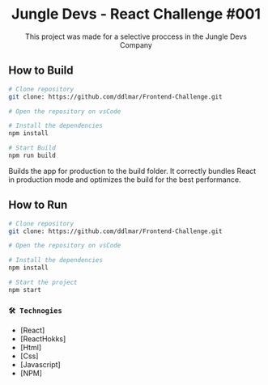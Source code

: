 <h1 align='center'>Jungle Devs - React Challenge #001</h1>

<p align='center'>This project was made for a selective proccess in the Jungle Devs Company</p>

## How to Build

```bash
# Clone repository 
git clone: https://github.com/ddlmar/Frontend-Challenge.git

# Open the repository on vsCode

# Install the dependencies 
npm install

# Start Build
npm run build
```
Builds the app for production to the build folder.
It correctly bundles React in production mode and optimizes the build for the best performance.

## How to Run

```bash
# Clone repository 
git clone: https://github.com/ddlmar/Frontend-Challenge.git

# Open the repository on vsCode

# Install the dependencies 
npm install

# Start the project
npm start
```

### `🛠 Technogies`

- [React] 
- [ReactHokks] 
- [Html] 
- [Css] 
- [Javascript] 
- [NPM]
